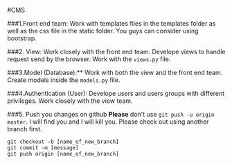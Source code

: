 #CMS




###1.Front end team:
Work with templates files in the templates folder as well as the css file in the static folder. You guys can consider using bootstrap.

###2. View:
Work closely with the front end team. Develope views to handle request send by the browser. Work with the ``views.py`` file.

###3.Model (Database):**
Work with both the view and the front end team. Create models inside the ``models.py`` file.

###4.Authentication (User):
Develope users and users groups with different privileges. Work closely with the view team.

###5. Push you changes on github
**Please** don't use ``git push -u origin master``. I will find you and I will kill you. Please check out using another branch first.

	git checkout -b [name_of_new_branch] 
	git commit -m [message]
	git push origin [name_of_new_branch]